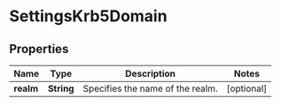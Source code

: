 
# SettingsKrb5Domain

## Properties
Name | Type | Description | Notes
------------ | ------------- | ------------- | -------------
**realm** | **String** | Specifies the name of the realm. |  [optional]




